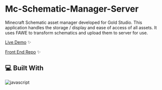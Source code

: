 # Mc-Schematic-Manager-Server
Minecraft Schematic asset manager developed for Gold Studio.
This application handles the storage / display and ease of access of all assets.
It uses FAWE to transform schematics and upload them to server for use.

[Live Demo](https://mc-schematic-manager.vercel.app/login) ✨

[Front End Repo](https://github.com/NikolaMilinkovic/mc-schematic-manager) ✨

## 💻 Built With
![javascript](https://skillicons.dev/icons?i=js,nodejs,express,mongodb&perline=10)
